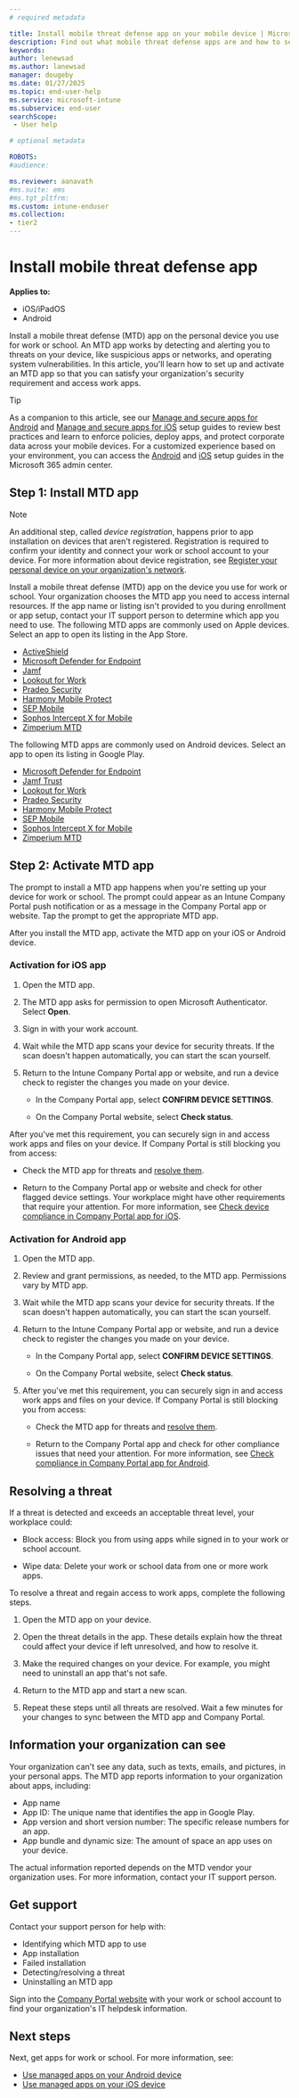 ```yaml
---
# required metadata

title: Install mobile threat defense app on your mobile device | Microsoft Intune
description: Find out what mobile threat defense apps are and how to set one up to meet work or school requirements.
keywords:
author: lenewsad
ms.author: lanewsad
manager: dougeby
ms.date: 01/27/2025
ms.topic: end-user-help
ms.service: microsoft-intune
ms.subservice: end-user
searchScope:
 - User help

# optional metadata

ROBOTS:
#audience:

ms.reviewer: aanavath
#ms.suite: ems
#ms.tgt_pltfrm:
ms.custom: intune-enduser
ms.collection:
- tier2
---
```

  
# Install mobile threat defense app  

**Applies to:**
* iOS/iPadOS
* Android

Install a mobile threat defense (MTD) app on the personal device you use for work or school. An MTD app works by detecting and alerting you to threats on your device, like suspicious apps or networks, and operating system vulnerabilities. In this article, you'll learn how to set up and activate an MTD app so that you can satisfy your organization's security requirement and access work apps.    

> [!TIP]
> As a companion to this article, see our [Manage and secure apps for Android](https://go.microsoft.com/fwlink/?linkid=2309502) and [Manage and secure apps for iOS](https://go.microsoft.com/fwlink/?linkid=2309702) setup guides to review best practices and learn to enforce policies, deploy apps, and protect corporate data across your mobile devices. For a customized experience based on your environment, you can access the [Android](https://go.microsoft.com/fwlink/?linkid=2309503) and [iOS](https://go.microsoft.com/fwlink/?linkid=2309604) setup guides in the Microsoft 365 admin center.  

## Step 1: Install MTD app    

>[!NOTE]
> An additional step, called *device registration*, happens prior to app installation on devices that aren't registered. Registration is required to confirm your identity and connect your work or school account to your device. For more information about device registration, see [Register your personal device on your organization's network](/azure/active-directory/user-help/user-help-register-device-on-network).  

Install a mobile threat defense (MTD) app on the device you use for work or school. Your organization chooses the MTD app you need to access internal resources. If the app name or listing isn't provided to you during enrollment or app setup, contact your IT support person to determine which app you need to use. The following MTD apps are commonly used on Apple devices. Select an app to open its listing in the App Store.   

* [ActiveShield](https://apps.apple.com/app/activeshield/id980234260)
* [Microsoft Defender for Endpoint](https://apps.apple.com/app/microsoft-defender-atp/id1526737990)
* [Jamf](https://apps.apple.com)
* [Lookout for Work](https://apps.apple.com/app/lookout-for-work/id997193468)
* [Pradeo Security](https://apps.apple.com)
* [Harmony Mobile Protect](https://apps.apple.com/app/sandblast-mobile-protect/id1006390797)
* [SEP Mobile](https://apps.apple.com/app/sep-mobile/id695620821)
* [Sophos Intercept X for Mobile](https://apps.apple.com/app/sophos-mobile-security/id1086924662)
* [Zimperium MTD](https://apps.apple.com/app/zimperium-zips/id1030924459)  

The following MTD apps are commonly used on Android devices. Select an app to open its listing in Google Play.  

* [Microsoft Defender for Endpoint](https://play.google.com/store/apps/details?id=com.microsoft.scmx)
* [Jamf Trust](https://play.google.com/store/apps/details?id=com.wandera.android)
* [Lookout for Work](https://play.google.com/store/apps/details?id=com.lookout.enterprise&hl)
* [Pradeo Security](https://play.google.com/store/apps/details?id=net.pradeo.service)
* [Harmony Mobile Protect](https://play.google.com/store/apps/details?id=com.lacoon.security.fox)
* [SEP Mobile](https://play.google.com/store/apps/details?id=com.skycure.skycure)
* [Sophos Intercept X for Mobile](https://play.google.com/store/apps/details?id=com.sophos.smsec)
* [Zimperium MTD](https://play.google.com/store/apps/details?id=com.zimperium.zips)

## Step 2: Activate MTD app 
The prompt to install a MTD app happens when you're setting up your device for work or school. The prompt could appear as an Intune Company Portal push notification or as a message in the Company Portal app or website. Tap the prompt to get the appropriate MTD app. 

After you install the MTD app, activate the MTD app on your iOS or Android device.   

### Activation for iOS app  
1. Open the MTD app.  

2. The MTD app asks for permission to open Microsoft Authenticator. Select **Open**. 

3. Sign in with your work account.   

4. Wait while the MTD app scans your device for security threats. If the scan doesn't happen automatically, you can start the scan yourself.  

5. Return to the Intune Company Portal app or website, and run a device check to register the changes you made on your device.    

    * In the Company Portal app, select **CONFIRM DEVICE SETTINGS**.  

    * On the Company Portal website, select **Check status**.  

 After you've met this requirement, you can securely sign in and access work apps and files on your device. If Company Portal is still blocking you from access:  

* Check the MTD app for threats and [resolve them](#resolving-a-threat).  

 * Return to the Company Portal app or website and check for other flagged device settings. Your workplace might have other requirements that require your attention. For more information, see [Check device compliance in Company Portal app for iOS](sync-your-device-manually-ios.md).  

### Activation for Android app  

1. Open the MTD app.    

2. Review and grant permissions, as needed, to the MTD app. Permissions vary by MTD app.  

3. Wait while the MTD app scans your device for security threats. If the scan doesn't happen automatically, you can start the scan yourself.  

4. Return to the Intune Company Portal app or website, and run a device check to register the changes you made on your device.   

    * In the Company Portal app, select **CONFIRM DEVICE SETTINGS**.  

    * On the Company Portal website, select **Check status**.  

5. After you've met this requirement, you can securely sign in and access work apps and files on your device. If Company Portal is still blocking you from access:   

    * Check the MTD app for threats and [resolve them](#resolving-a-threat).  

    * Return to the Company Portal app and check for other compliance issues that need your attention. For more information, see [Check compliance in Company Portal app for Android](check-compliance-on-your-device-android.md).  

## Resolving a threat
If a threat is detected and exceeds an acceptable threat level, your workplace could: 
   
* Block access: Block you from using apps while signed in to your work or school account.  

* Wipe data: Delete your work or school data from one or more work apps.  

To resolve a threat and regain access to work apps, complete the following steps.      

1. Open the MTD app on your device.     

2. Open the threat details in the app. These details explain how the threat could affect your device if left unresolved, and how to resolve it.  

3. Make the required changes on your device. For example, you might need to uninstall an app that's not safe.  

4. Return to the MTD app and start a new scan.  

5. Repeat these steps until all threats are resolved. Wait a few minutes for your changes to sync between the MTD app and Company Portal.       

## Information your organization can see   

Your organization can't see any data, such as texts, emails, and pictures, in your personal apps. The MTD app reports information to your organization about apps, including:  

* App name  
* App ID: The unique name that identifies the app in Google Play.  
* App version and short version number: The specific release numbers for an app.  
* App bundle and dynamic size: The amount of space an app uses on your device. 

The actual information reported depends on the MTD vendor your organization uses. For more information, contact your IT support person.  

## Get support
Contact your support person for help with:  

* Identifying which MTD app to use  
* App installation  
* Failed installation  
* Detecting/resolving a threat  
* Uninstalling an MTD app   

Sign into the [Company Portal website](https://go.microsoft.com/fwlink/?linkid=2010980) with your work or school account to find your organization's IT helpdesk information.  

## Next steps  

Next, get apps for work or school. For more information, see:      

* [Use managed apps on your Android device](use-managed-apps-on-your-device-android.md)
* [Use managed apps on your iOS device](use-managed-apps-on-your-device-ios.md)  
